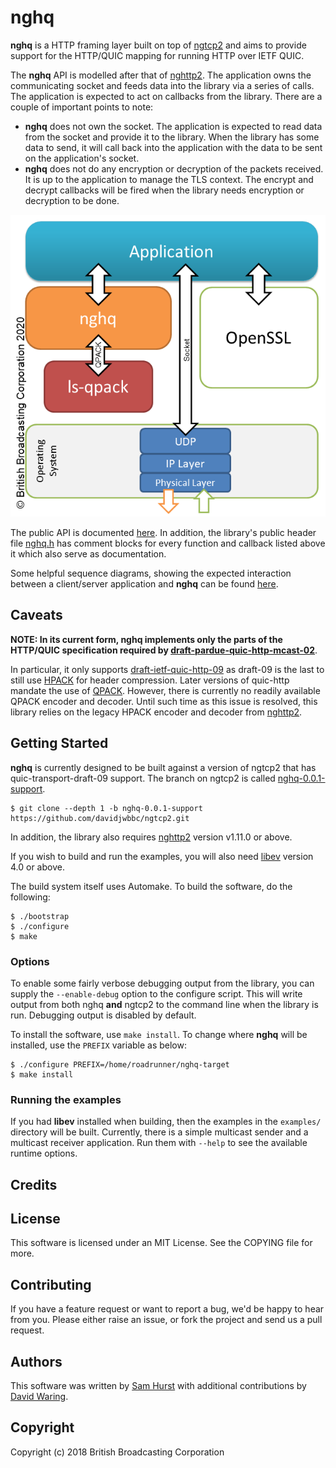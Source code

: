 # nghq

**nghq** is a HTTP framing layer built on top of
[ngtcp2](https://github.com/ngtcp2/ngtcp2) and aims to provide support for the
HTTP/QUIC mapping for running HTTP over IETF QUIC.

The **nghq** API is modelled after that of
[nghttp2](https://nghttp2.org/documentation/). The application owns the
communicating socket and feeds data into the library via a series of calls.
The application is expected to act on callbacks from the library. There are a
couple of important points to note:

* **nghq** does not own the socket. The application is expected to read data
from the socket and provide it to the library. When the library has some data
to send, it will call back into the application with the data to be sent on the
application's socket.
* **nghq** does not do any encryption or decryption of the packets received.
It is up to the application to manage the TLS context. The encrypt and decrypt
callbacks will be fired when the library needs encryption or decryption to be
done.

![nghq diagram](docs/nghq-libs-web.png)

The public API is documented [here](docs/public-api.md). In addition, the
library's public header file [nghq.h](include/nghq/nghq.h) has comment blocks
for every function and callback listed above it which also serve as
documentation.

Some helpful sequence diagrams, showing the expected interaction between a
client/server application and **nghq** can be found
[here](docs/sequence-diagrams.md).

## Caveats

**NOTE: In its current form, nghq implements only the parts of the HTTP/QUIC specification required by [draft-pardue-quic-http-mcast-02](https://tools.ietf.org/html/draft-pardue-quic-http-mcast-02)**.

In particular, it only supports [draft-ietf-quic-http-09](https://tools.ietf.org/html/draft-ietf-quic-http-09) 
as draft-09 is the last to still use [HPACK](https://tools.ietf.org/html/rfc7541)
for header compression. Later versions of quic-http mandate the use of
[QPACK](https://github.com/quicwg/base-drafts/blob/master/draft-ietf-quic-qpack.md).
However, there is currently no readily available QPACK encoder and decoder. 
Until such time as this issue is resolved, this library relies on the legacy
HPACK encoder and decoder from
[nghttp2](https://nghttp2.org/documentation/tutorial-hpack.html).

## Getting Started

**nghq** is currently designed to be built against a version of ngtcp2 that has
quic-transport-draft-09 support. The branch on ngtcp2 is called [nghq-0.0.1-support](https://github.com/davidjwbbc/ngtcp2/tree/nghq-0.0.1-support).

    $ git clone --depth 1 -b nghq-0.0.1-support https://github.com/davidjwbbc/ngtcp2.git

In addition, the library also requires [nghttp2](https://nghttp2.org) version
v1.11.0 or above.

If you wish to build and run the examples, you will also need
[libev](http://software.schmorp.de/pkg/libev.html) version 4.0 or above.

The build system itself uses Automake. To build the software, do the following:

    $ ./bootstrap
    $ ./configure
    $ make

### Options

To enable some fairly verbose debugging output from the library, you can supply
the `--enable-debug` option to the configure script. This will write output
from both nghq **and** ngtcp2 to the command line when the library is run.
Debugging output is disabled by default.

To install the software, use `make install`. To change where **nghq** will be
installed, use the `PREFIX` variable as below:

    $ ./configure PREFIX=/home/roadrunner/nghq-target
    $ make install

### Running the examples

If you had **libev** installed when building, then the examples in the
`examples/` directory will be built. Currently, there is a simple multicast
sender and a multicast receiver application. Run them with `--help` to see the
available runtime options.

## Credits

## License

This software is licensed under an MIT License. See the COPYING file for more.

## Contributing

If you have a feature request or want to report a bug, we'd be happy to hear
from you. Please either raise an issue, or fork the project and send us a pull
request.

## Authors

This software was written by [Sam Hurst](https://github.com/samhurst) with
additional contributions by [David Waring](https://github.com/davidjwbbc).

## Copyright

Copyright (c) 2018 British Broadcasting Corporation


